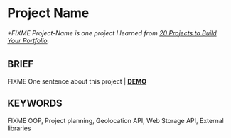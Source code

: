 # Project Name

###### \*FIXME Project-Name is one project I learned from [20 Projects to Build Your Portfolio](https://www.udemy.com/course/javascript-web-projects-to-build-your-portfolio-resume/).

## BRIEF

FIXME One sentence about this project | [**DEMO**](https://howiework.github.io/FIXME/)

## KEYWORDS

FIXME OOP, Project planning, Geolocation API, Web Storage API, External libraries
